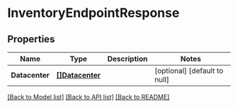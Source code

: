 # InventoryEndpointResponse

## Properties
Name | Type | Description | Notes
------------ | ------------- | ------------- | -------------
**Datacenter** | [**[]Datacenter**](Datacenter.md) |  | [optional] [default to null]

[[Back to Model list]](../README.md#documentation-for-models) [[Back to API list]](../README.md#documentation-for-api-endpoints) [[Back to README]](../README.md)


